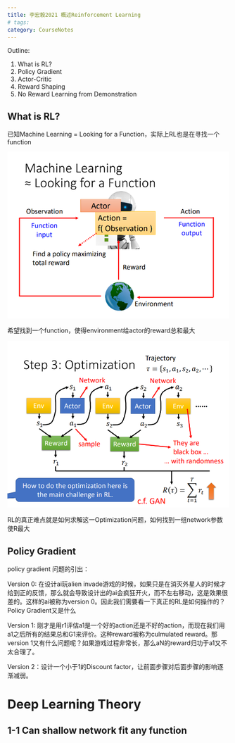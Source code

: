 ```yaml
---
title: 李宏毅2021 概述Reinforcement Learning
# tags: 
category: CourseNotes
---
```

Outline:

1. What is RL?
2. Policy Gradient
3. Actor-Critic
4. Reward Shaping
5. No Reward Learning from Demonstration

## What is RL?

已知Machine Learning = Looking for a Function，实际上RL也是在寻找一个function

![Screenshot from 2022-02-05 19-40-07](https://raw.githubusercontent.com/Lbaron980810/blog_img/main/websitePics/Screenshot%20from%202022-02-05%2019-40-07.png)

希望找到一个function，使得environment给actor的reward总和最大

![Screenshot from 2022-02-05 19-40-21](https://raw.githubusercontent.com/Lbaron980810/blog_img/main/websitePics/Screenshot%20from%202022-02-05%2019-40-21.png)

RL的真正难点就是如何求解这一Optimization问题，如何找到一组network参数使R最大

## Policy Gradient

 policy gradient 问题的引出：

Version 0: 在设计ai玩alien invade游戏的时候，如果只是在消灭外星人的时候才给到正的反馈，那么就会导致设计出的ai会疯狂开火，而不左右移动，这是效果很差的。这样的ai被称为version 0。因此我们需要看一下真正的RL是如何操作的？Policy Gradient又是什么

Version 1: 刚才是用r1评估a1是一个好的action还是不好的action，而现在我们用a1之后所有的结果总和G1来评价。这种reward被称为culmulated reward。那version 1又有什么问题呢？如果游戏过程非常长，那么aN的reward归功于a1又不太合理了。

Version 2：设计一个小于1的Discount factor，让前面步骤对后面步骤的影响逐渐减弱。







# Deep Learning Theory

## 1-1 Can shallow network fit any function















